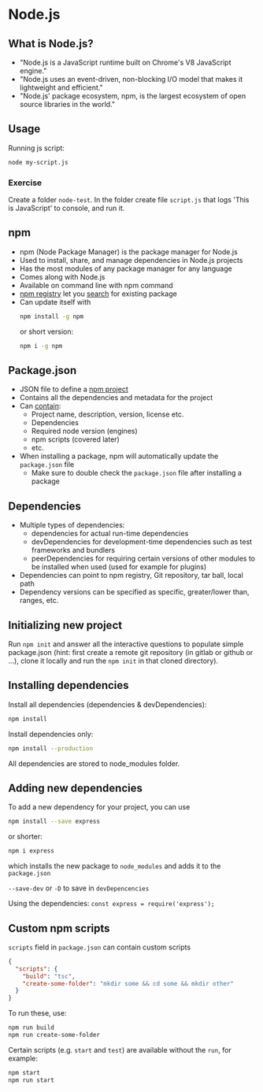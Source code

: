 # Node.js

## What is Node.js?

- "Node.js is a JavaScript runtime built on Chrome's V8 JavaScript engine."
- "Node.js uses an event-driven, non-blocking I/O model that makes it lightweight and efficient."
- "Node.js' package ecosystem, npm, is the largest ecosystem of open source libraries in the world."

## Usage

Running js script:

```bash
node my-script.js
```

### Exercise

Create a folder `node-test`. In the folder create file `script.js` that logs 'This is JavaScript' to console, and run it.

## npm

- npm (Node Package Manager) is the package manager for Node.js
- Used to install, share, and manage dependencies in Node.js projects
- Has the most modules of any package manager for any language
- Comes along with Node.js
- Available on command line with npm command
- [npm registry](https://www.npmjs.com/) let you [search](https://docs.npmjs.com/searching-for-and-choosing-packages-to-download) for existing package
- Can update itself with
  ```bash
  npm install -g npm
  ```
  or short version:
  ```bash
  npm i -g npm
  ```

## Package.json

- JSON file to define a [npm project](https://docs.npmjs.com/creating-a-package-json-file)
- Contains all the dependencies and metadata for the project
- Can [contain](https://docs.npmjs.com/files/package.json):
  - Project name, description, version, license etc.
  - Dependencies
  - Required node version (engines)
  - npm scripts (covered later)
  - etc.
- When installing a package, npm will automatically update the `package.json` file
  - Make sure to double check the `package.json` file after installing a package

## Dependencies

- Multiple types of dependencies:
  - dependencies for actual run-time dependencies
  - devDependencies for development-time dependencies such as test frameworks and bundlers
  - peerDependencies for requiring certain versions of other modules to be installed when used (used for example for plugins)
- Dependencies can point to npm registry, Git repository, tar ball, local path
- Dependency versions can be specified as specific, greater/lower than, ranges, etc.

## Initializing new project

Run `npm init` and answer all the interactive questions to populate simple package.json (hint: first create a remote git repository (in gitlab or github or ...), clone it locally and run the `npm init` in that cloned directory).

## Installing dependencies

Install all dependencies (dependencies & devDependencies):

```bash
npm install
```

Install dependencies only:

```bash
npm install --production
```

All dependencies are stored to node_modules folder.

## Adding new dependencies

To add a new dependency for your project, you can use

```bash
npm install --save express
```

or shorter:

```bash
npm i express
```

which installs the new package to `node_modules` and adds it to the `package.json`

`--save-dev` or `-D` to save in `devDepencencies`

Using the dependencies: `const express = require('express');`

## Custom npm scripts

`scripts` field in `package.json` can contain custom scripts

```json
{
  "scripts": {
    "build": "tsc",
    "create-some-folder": "mkdir some && cd some && mkdir other"
  }
}
```

To run these, use:

```bash
npm run build
npm run create-some-folder
```

Certain scripts (e.g. `start` and `test`) are available without the `run`, for example:

```bash
npm start
npm run start
```
